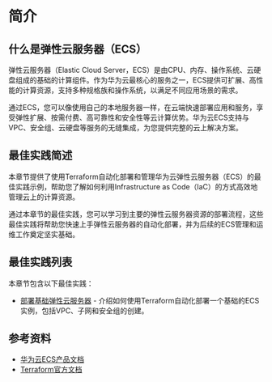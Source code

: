 # 简介

## 什么是弹性云服务器（ECS）

弹性云服务器（Elastic Cloud Server，ECS）是由CPU、内存、操作系统、云硬盘组成的基础的计算组件。作为华为云最核心的服务之一，ECS提供可扩展、高性能的计算资源，支持多种规格族和操作系统，以满足不同应用场景的需求。

通过ECS，您可以像使用自己的本地服务器一样，在云端快速部署应用和服务，享受弹性扩展、按需付费、高可靠性和安全性等云计算优势。华为云ECS支持与VPC、安全组、云硬盘等服务的无缝集成，为您提供完整的云上解决方案。

## 最佳实践简述

本章节提供了使用Terraform自动化部署和管理华为云弹性云服务器（ECS）的最佳实践示例，帮助您了解如何利用Infrastructure as Code（IaC）的方式高效地管理云上的计算资源。

通过本章节的最佳实践，您可以学习到主要的弹性云服务器资源的部署流程，这些最佳实践将帮助您快速上手弹性云服务器的自动化部署，并为后续的ECS管理和运维工作奠定坚实基础。

## 最佳实践列表

本章节包含以下最佳实践：

* [部署基础弹性云服务器](simple_instance.md) - 介绍如何使用Terraform自动化部署一个基础的ECS实例，包括VPC、子网和安全组的创建。

## 参考资料

- [华为云ECS产品文档](https://support.huaweicloud.com/ecs/index.html)
- [Terraform官方文档](https://www.terraform.io/docs/index.html) 
